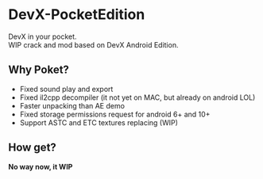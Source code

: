 # DevX-PocketEdition
DevX in your pocket. <br/>
WIP crack and mod based on DevX Android Edition.
## Why Poket?
* Fixed sound play and export
* Fixed il2cpp decompiler (it not yet on MAC, but already on android LOL)
* Faster unpacking than AE demo
* Fixed storage permissions request for android 6+ and 10+
* Support ASTC and ETC textures replacing (WIP)
## How get?
**No way now, it WIP**
